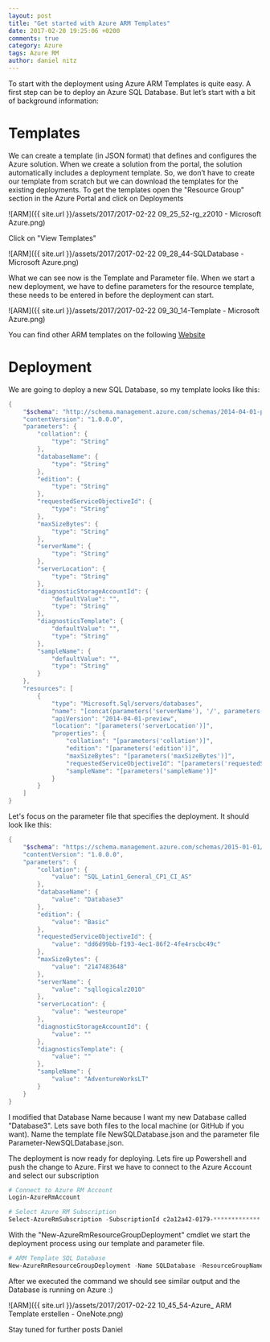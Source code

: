 ```yaml
---
layout: post
title: "Get started with Azure ARM Templates"
date: 2017-02-20 19:25:06 +0200
comments: true
category: Azure
tags: Azure RM
author: daniel nitz
---
```


To start with the deployment using Azure ARM Templates is quite easy. A first step can be to deploy an Azure SQL Database. But let’s start with a bit of background information:

# Templates

We can create a template (in JSON format) that defines and configures the Azure solution. When we create a solution from the portal, the solution automatically includes a deployment template. So, we don’t have to create our template from scratch but we can download the templates for the existing deployments. 
To get the templates open the "Resource Group" section in the Azure Portal and click on Deployments

![ARM]({{ site.url }}/assets/2017/2017-02-22 09_25_52-rg_z2010 - Microsoft Azure.png)

Click on "View Templates"

![ARM]({{ site.url }}/assets/2017/2017-02-22 09_28_44-SQLDatabase - Microsoft Azure.png)

What we can see now is the Template and Parameter file. When we start a new deployment, we have to define parameters for the resource template, these needs to be entered in before the deployment can start. 

![ARM]({{ site.url }}/assets/2017/2017-02-22 09_30_14-Template - Microsoft Azure.png)

You can find other ARM templates on the following [Website](https://azure.microsoft.com/en-us/resources/templates/)

# Deployment

We are going to deploy a new SQL Database, so my template looks like this:

```powershell
{
    "$schema": "http://schema.management.azure.com/schemas/2014-04-01-preview/deploymentTemplate.json#",
    "contentVersion": "1.0.0.0",
    "parameters": {
        "collation": {
            "type": "String"
        },
        "databaseName": {
            "type": "String"
        },
        "edition": {
            "type": "String"
        },
        "requestedServiceObjectiveId": {
            "type": "String"
        },
        "maxSizeBytes": {
            "type": "String"
        },
        "serverName": {
            "type": "String"
        },
        "serverLocation": {
            "type": "String"
        },
        "diagnosticStorageAccountId": {
            "defaultValue": "",
            "type": "String"
        },
        "diagnosticsTemplate": {
            "defaultValue": "",
            "type": "String"
        },
        "sampleName": {
            "defaultValue": "",
            "type": "String"
        }
    },
    "resources": [
        {
            "type": "Microsoft.Sql/servers/databases",
            "name": "[concat(parameters('serverName'), '/', parameters('databaseName'))]",
            "apiVersion": "2014-04-01-preview",
            "location": "[parameters('serverLocation')]",
            "properties": {
                "collation": "[parameters('collation')]",
                "edition": "[parameters('edition')]",
                "maxSizeBytes": "[parameters('maxSizeBytes')]",
                "requestedServiceObjectiveId": "[parameters('requestedServiceObjectiveId')]",
                "sampleName": "[parameters('sampleName')]"
            }
        }
    ]
}
```

Let's focus on the parameter file that specifies the deployment. It should look like this:

```powershell
{
    "$schema": "https://schema.management.azure.com/schemas/2015-01-01/deploymentParameters.json#",
    "contentVersion": "1.0.0.0",
    "parameters": {
        "collation": {
            "value": "SQL_Latin1_General_CP1_CI_AS"
        },
        "databaseName": {
            "value": "Database3"
        },
        "edition": {
            "value": "Basic"
        },
        "requestedServiceObjectiveId": {
            "value": "dd6d99bb-f193-4ec1-86f2-4fe4rscbc49c"
        },
        "maxSizeBytes": {
            "value": "2147483648"
        },
        "serverName": {
            "value": "sqllogicalz2010"
        },
        "serverLocation": {
            "value": "westeurope"
        },
        "diagnosticStorageAccountId": {
            "value": ""
        },
        "diagnosticsTemplate": {
            "value": ""
        },
        "sampleName": {
            "value": "AdventureWorksLT"
        }
    }
}
```

I modified that Database Name because I want my new Database called "Database3". Lets save both files to the local machine (or GitHub if you want). Name the template file NewSQLDatabase.json and the parameter file Parameter-NewSQLDatabase.json.

The deployment is now ready for deploying. Lets fire up Powershell and push the change to Azure. First we have to connect to the Azure Account and select our subscription

```powershell
# Connect to Azure RM Account
Login-AzureRmAccount

# Select Azure RM Subscription
Select-AzureRmSubscription -SubscriptionId c2a12a42-0179-*************
```

With the "New-AzureRmResourceGroupDeployment" cmdlet we start the deployment process using our template and parameter file. 

```powershell
# ARM Template SQL Database
New-AzureRmResourceGroupDeployment -Name SQLDatabase -ResourceGroupName rg_Z2010 -TemplateFile "F:\Templates\SQL Database\NewSQLDatabase.json" -TemplateParameterFile "F:\Parameters\SQL Database\Parameter-NewSQLDatabase.json"
```

After we executed the command we should see similar output and the Database is running on Azure :)

![ARM]({{ site.url }}/assets/2017/2017-02-22 10_45_54-Azure_ ARM Template erstellen - OneNote.png)


<!-- more -->

Stay tuned for further posts
Daniel

